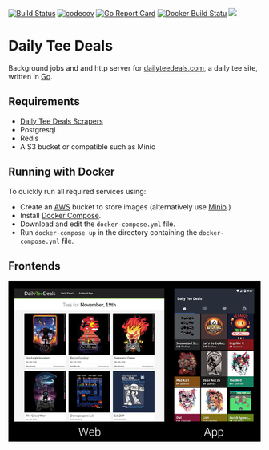 [![Build Status](https://travis-ci.org/harrisbaird/dailyteedeals.svg?branch=master)](https://travis-ci.org/harrisbaird/dailyteedeals)
[![codecov](https://codecov.io/gh/harrisbaird/dailyteedeals/branch/master/graph/badge.svg)](https://codecov.io/gh/harrisbaird/dailyteedeals)
[![Go Report Card](https://goreportcard.com/badge/github.com/harrisbaird/dailyteedeals)](https://goreportcard.com/report/github.com/harrisbaird/dailyteedeals)
[![Docker Build Statu](https://img.shields.io/docker/build/harrisbaird/dailyteedeals.svg)](https://hub.docker.com/r/harrisbaird/dailyteedeals/)
[![](https://images.microbadger.com/badges/image/harrisbaird/dailyteedeals.svg)](https://microbadger.com/images/harrisbaird/dailyteedeals "Get your own image badge on microbadger.com")

# Daily Tee Deals
Background jobs and and http server for [dailyteedeals.com](https://dailyteedeals.com), a daily tee site, written in [Go](https://golang.org).

## Requirements
* [Daily Tee Deals Scrapers](https://github.com/harrisbaird/dailyteedeals_scrapers)
* Postgresql
* Redis
* A S3 bucket or compatible such as Minio

## Running with Docker
To quickly run all required services using:
* Create an [AWS](https://aws.amazon.com/) bucket to store images (alternatively use [Minio](https://github.com/minio/minio).)
* Install [Docker Compose](https://docs.docker.com/compose/).
* Download and edit the `docker-compose.yml` file.
* Run `docker-compose up` in the directory containing the `docker-compose.yml` file.


## Frontends

![Frontends](https://github.com/harrisbaird/dailyteedeals/blob/master/assets/frontends.png?raw=true)